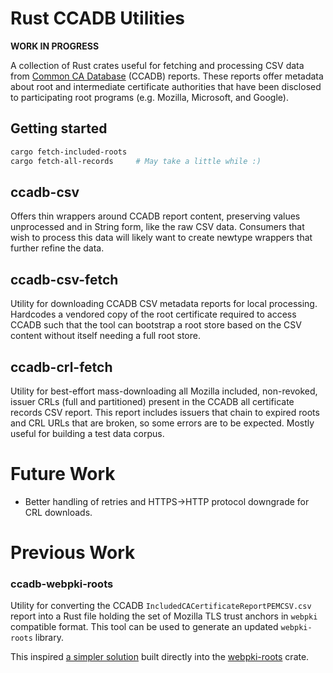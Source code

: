 # Rust CCADB Utilities

**WORK IN PROGRESS**

A collection of Rust crates useful for fetching and processing CSV data from [Common CA Database] (CCADB)
reports. These reports offer metadata about root and intermediate certificate authorities that have been disclosed
to participating root programs (e.g. Mozilla, Microsoft, and Google).

[Common CA Database]: https://www.ccadb.org/

## Getting started

```bash
cargo fetch-included-roots
cargo fetch-all-records     # May take a little while :)
```

## ccadb-csv

Offers thin wrappers around CCADB report content, preserving values unprocessed and in String form, like the raw CSV
data. Consumers that wish to process this data will likely want to create newtype wrappers that further refine the data.

## ccadb-csv-fetch

Utility for downloading CCADB CSV metadata reports for local processing. Hardcodes a vendored copy of the root
certificate required to access CCADB such that the tool can bootstrap a root store based on the CSV content without
itself needing a full root store.

## ccadb-crl-fetch

Utility for best-effort mass-downloading all Mozilla included, non-revoked, issuer CRLs (full and partitioned) 
present in the CCADB all certificate records CSV report. This report includes issuers that chain to expired roots
and CRL URLs that are broken, so some errors are to be expected. Mostly useful for building a test data corpus.

# Future Work

* Better handling of retries and HTTPS->HTTP protocol downgrade for CRL downloads.

# Previous Work

### ccadb-webpki-roots

Utility for converting the CCADB `IncludedCACertificateReportPEMCSV.csv` report into a Rust file holding the set of
Mozilla TLS trust anchors in `webpki` compatible format. This tool can be used to generate an updated `webpki-roots`
library.

This inspired [a simpler solution][codegen] built directly into the [webpki-roots] crate.

[codegen]: https://github.com/rustls/webpki-roots/blob/a63eec3f7ff565817bee11603f1a6e76fbee2fc0/tests/codegen.rs
[webpki-roots]: https://github.com/rustls/webpki-roots
